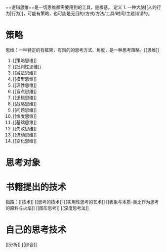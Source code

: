 ==逻辑思维==是一切思维都需要用到的工具，是根基。
定义
	1. 一种大脑[[人的行为|行为]]，可能有策略，也可能是无目的/方式/方法/工具/时间/主题错误的。
# 策略
思维：一种特定的有框架，有目的的思考方式、角度，是一种思考策略。[[思维]]
1. [[策略思维]]
2. [[批判性思维]]
3. [[减法思维]]
4. [[模型思维]]
5. [[理性思维]]
6. [[盲点思维]]
7. [[逻辑思维]]
8. [[战略思维]]
9. [[问题思维]]
10. [[维度思维]]
11. [[基础思维]]
12. [[失败思维]]
14. [[流动思维]]
15. [[变化思维]]

# 思考对象
# 书籍提出的技术
指路：[[技术]] 
[[思考的技术]] 
[[实用性思考的艺术]] 
[[表象与本质-类比作为思考的原料与火焰]] 
[[图形思考]] 
[[深度思考法]] 

# 自己的思考技术
[[分析]]
[[综合]]
